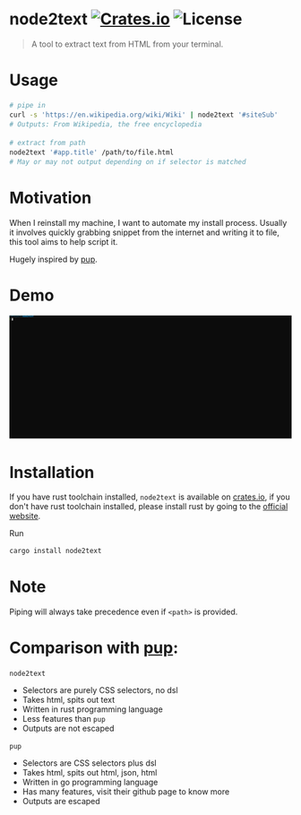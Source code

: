 # node2text [![Crates.io](https://img.shields.io/crates/v/node2text)](https://crates.io/crates/node2text) ![License](https://img.shields.io/crates/l/node2text)
> A tool to extract text from HTML from your terminal.

# Usage

```bash
# pipe in
curl -s 'https://en.wikipedia.org/wiki/Wiki' | node2text '#siteSub'
# Outputs: From Wikipedia, the free encyclopedia

# extract from path
node2text '#app.title' /path/to/file.html
# May or may not output depending on if selector is matched
```

# Motivation

When I reinstall my machine, I want to automate my install process. Usually it involves quickly grabbing snippet from the internet and writing it to file, this tool aims to help script it.

Hugely inspired by [pup](https://github.com/ericchiang/pup).

# Demo

[![demo](./assets/demo.svg)](./assets/demo.svg)

# Installation

If you have rust toolchain installed, `node2text` is available on [crates.io](https://crates.io/crates/node2text), if you don't have rust toolchain installed, please install rust by going to the [official website](https://www.rust-lang.org/tools/install).

Run

```bash
cargo install node2text
```

# Note

Piping will always take precedence even if `<path>` is provided.

# Comparison with [pup](https://github.com/ericchiang/pup):

`node2text`
- Selectors are purely CSS selectors, no dsl
- Takes html, spits out text
- Written in rust programming language
- Less features than `pup`
- Outputs are not escaped

`pup`
- Selectors are CSS selectors plus dsl
- Takes html, spits out html, json, html
- Written in go programming language
- Has many features, visit their github page to know more
- Outputs are escaped
